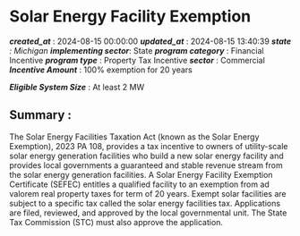 # Solar Energy Facility Exemption 
 ***created_at*** : 2024-08-15 00:00:00 
 ***updated_at*** : 2024-08-15 13:40:39 
 ***state** : Michigan 
 **implementing sector***: State 
 ***program category*** : Financial Incentive 
 ***program type*** : Property Tax Incentive 
 ***sector*** : Commercial 
 ***Incentive Amount*** : 100% exemption for 20 years

 
 ***Eligible System Size*** : At least 2 MW

 
 ## Summary : 
 The Solar Energy Facilities Taxation Act (known as the Solar Energy
Exemption), 2023 PA 108, provides a tax incentive to owners of utility-scale
solar energy generation facilities who build a new solar energy facility and
provides local governments a guaranteed and stable revenue stream from the
solar energy generation facilities. A Solar Energy Facility Exemption
Certificate (SEFEC) entitles a qualified facility to an exemption from ad
valorem real property taxes for term of 20 years. Exempt solar facilities are
subject to a specific tax called the solar energy facilities tax. Applications
are filed, reviewed, and approved by the local governmental unit. The State
Tax Commission (STC) must also approve the application.

 
 
